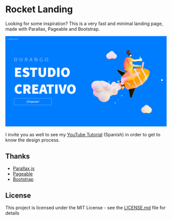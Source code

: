 # Rocket Landing

Looking for some inspiration? This is a very fast and minimal landing page, made with Parallax, Pageable and Bootstrap.

![Preview](./preview.jpg)

I invite you as well to see my [YouTube Tutorial](https://www.youtube.com/watch?v=3A0aPvHBHk0) (Spanish) in order to get to know the design process. 

## Thanks 

* [Parallax.js](https://github.com/pixelcog/parallax.js)
* [Pageable](https://github.com/Mobius1/Pageable)
* [Bootstrap](https://github.com/twbs/bootstrap)

## License

This project is licensed under the MIT License - see the [LICENSE.md](LICENSE.md) file for details
